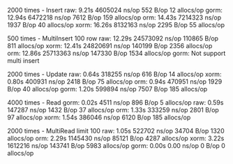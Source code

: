 2000 times - Insert
raw: 9.21s 4605024 ns/op 552 B/op 12 allocs/op
gorm: 12.94s 6472218 ns/op 7612 B/op 159 allocs/op
orm: 14.43s 7214323 ns/op 1937 B/op 40 allocs/op
xorm: 16.26s 8132163 ns/op 2295 B/op 55 allocs/op


500 times - MultiInsert 100 row
raw: 12.29s 24573092 ns/op 110865 B/op 811 allocs/op
xorm: 12.41s 24820691 ns/op 140199 B/op 2356 allocs/op
orm: 12.86s 25713363 ns/op 147330 B/op 1534 allocs/op
gorm: Not support multi insert


2000 times - Update
raw: 0.64s 318255 ns/op 616 B/op 14 allocs/op
xorm: 0.80s 400931 ns/op 2418 B/op 75 allocs/op
orm: 0.94s 470951 ns/op 1929 B/op 40 allocs/op
gorm: 1.20s 599894 ns/op 7507 B/op 185 allocs/op


4000 times - Read
gorm: 0.02s 4511 ns/op 896 B/op 5 allocs/op
raw: 0.59s 147287 ns/op 1432 B/op 37 allocs/op
orm: 1.33s 333259 ns/op 2801 B/op 97 allocs/op
xorm: 1.54s 386046 ns/op 6120 B/op 185 allocs/op


2000 times - MultiRead limit 100
raw: 1.05s 522702 ns/op 34704 B/op 1320 allocs/op
orm: 2.29s 1145430 ns/op 85121 B/op 4287 allocs/op
xorm: 3.22s 1612216 ns/op 143741 B/op 5983 allocs/op
gorm: 0.00s 0.00 ns/op 0 B/op 0 allocs/op